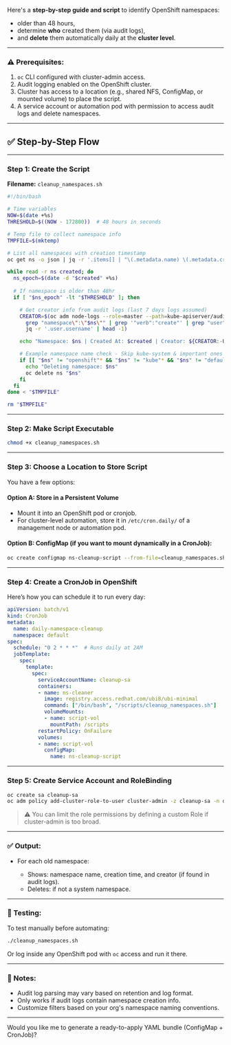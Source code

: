 Here's a **step-by-step guide and script** to identify OpenShift namespaces:

* older than 48 hours,
* determine **who** created them (via audit logs),
* and **delete** them automatically daily at the **cluster level**.

---

### ⚠️ Prerequisites:

1. `oc` CLI configured with cluster-admin access.
2. Audit logging enabled on the OpenShift cluster.
3. Cluster has access to a location (e.g., shared NFS, ConfigMap, or mounted volume) to place the script.
4. A service account or automation pod with permission to access audit logs and delete namespaces.

---

## ✅ Step-by-Step Flow

---

### **Step 1: Create the Script**

**Filename:** `cleanup_namespaces.sh`

```bash
#!/bin/bash

# Time variables
NOW=$(date +%s)
THRESHOLD=$((NOW - 172800))  # 48 hours in seconds

# Temp file to collect namespace info
TMPFILE=$(mktemp)

# List all namespaces with creation timestamp
oc get ns -o json | jq -r '.items[] | "\(.metadata.name) \(.metadata.creationTimestamp)"' > "$TMPFILE"

while read -r ns created; do
  ns_epoch=$(date -d "$created" +%s)
  
  # If namespace is older than 48hr
  if [ "$ns_epoch" -lt "$THRESHOLD" ]; then

    # Get creator info from audit logs (last 7 days logs assumed)
    CREATOR=$(oc adm node-logs --role=master --path=kube-apiserver/audit.log | \
      grep "namespace\":\"$ns\"" | grep '"verb":"create"' | grep "user" | \
      jq -r '.user.username' | head -1)

    echo "Namespace: $ns | Created At: $created | Creator: ${CREATOR:-Unknown}"

    # Example namespace name check - Skip kube-system & important ones
    if [[ "$ns" != "openshift"* && "$ns" != "kube"* && "$ns" != "default" ]]; then
      echo "Deleting namespace: $ns"
      oc delete ns "$ns"
    fi
  fi
done < "$TMPFILE"

rm "$TMPFILE"
```

---

### **Step 2: Make Script Executable**

```bash
chmod +x cleanup_namespaces.sh
```

---

### **Step 3: Choose a Location to Store Script**

You have a few options:

#### Option A: Store in a Persistent Volume

* Mount it into an OpenShift pod or cronjob.
* For cluster-level automation, store it in `/etc/cron.daily/` of a management node or automation pod.

#### Option B: ConfigMap (if you want to mount dynamically in a CronJob):

```bash
oc create configmap ns-cleanup-script --from-file=cleanup_namespaces.sh
```

---

### **Step 4: Create a CronJob in OpenShift**

Here’s how you can schedule it to run every day:

```yaml
apiVersion: batch/v1
kind: CronJob
metadata:
  name: daily-namespace-cleanup
  namespace: default
spec:
  schedule: "0 2 * * *"  # Runs daily at 2AM
  jobTemplate:
    spec:
      template:
        spec:
          serviceAccountName: cleanup-sa
          containers:
          - name: ns-cleaner
            image: registry.access.redhat.com/ubi8/ubi-minimal
            command: ["/bin/bash", "/scripts/cleanup_namespaces.sh"]
            volumeMounts:
            - name: script-vol
              mountPath: /scripts
          restartPolicy: OnFailure
          volumes:
          - name: script-vol
            configMap:
              name: ns-cleanup-script
```

---

### **Step 5: Create Service Account and RoleBinding**

```bash
oc create sa cleanup-sa
oc adm policy add-cluster-role-to-user cluster-admin -z cleanup-sa -n default
```

> ⚠️ You can limit the role permissions by defining a custom Role if cluster-admin is too broad.

---

### ✅ Output:

* For each old namespace:

  * Shows: namespace name, creation time, and creator (if found in audit logs).
  * Deletes: if not a system namespace.

---

### 🧪 Testing:

To test manually before automating:

```bash
./cleanup_namespaces.sh
```

Or log inside any OpenShift pod with `oc` access and run it there.

---

### 📌 Notes:

* Audit log parsing may vary based on retention and log format.
* Only works if audit logs contain namespace creation info.
* Customize filters based on your org's namespace naming conventions.

---

Would you like me to generate a ready-to-apply YAML bundle (ConfigMap + CronJob)?
